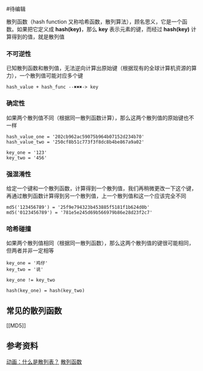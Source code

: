 #待编辑 

散列函数（hash function 又称哈希函数，散列算法），顾名思义，它是一个函数。如果把它定义成 **hash(key)**，那么 **key** 表示元素的键，而经过 **hash(key)** 计算得到的值，就是散列值


### 不可逆性
已知散列函数和散列值，无法逆向计算出原始键（根据现有的全球计算机资源的算力），一个散列值可能对应多个键

```shell
hash_value + hash_func --✖️✖️✖️-> key
```

### 确定性
如果两个散列值不同（根据同一散列函数计算），那么这两个散列值的原始键也不一样
```shell
hash_value_one = '202cb962ac59075b964b07152d234b70'
hash_value_two = '250cf8b51c773f3f8dc8b4be867a9a02'

key_one = '123'
key_two = '456'
```


### 强混淆性
给定一个键和一个散列函数，计算得到一个散列值，我们再稍微更改一下这个键，再通过散列函数计算得到另一个散列值，上一个散列值和这一个应该完全不同

```shell
md5('123456789') = '25f9e794323b453885f5181f1b624d0b'
md5('0123456789') = '781e5e245d69b566979b86e28d23f2c7'
```

### 哈希碰撞
如果两个散列值相同（根据同一散列函数），那么这两个散列值的键很可能相同，但两者并非一定相等
```shell
key_one = '鸡仔'
key_two = '说'

key_one != key_two

hash(key_one) = hash(key_two)
```


## 常见的散列函数
[[MD5]]



## 参考资料
[动画：什么是散列表？](https://juejin.cn/post/6844903753494036488)
[散列函数](https://www.wikiwand.com/zh-sg/%E6%95%A3%E5%88%97%E5%87%BD%E6%95%B8)
